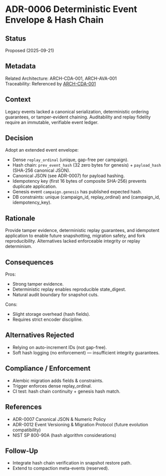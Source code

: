 # ADR-0006 Deterministic Event Envelope & Hash Chain

## Status
Proposed (2025-09-21)

## Metadata
Related Architecture: ARCH-CDA-001, ARCH-AVA-001  
Traceability: Referenced by [ARCH-CDA-001](../architecture/ARCH-CDA-001-campaign-data-architecture.md)

## Context
Legacy events lacked a canonical serialization, deterministic ordering guarantees, or tamper-evident chaining. Auditability and replay fidelity require an immutable, verifiable event ledger.

## Decision
Adopt an extended event envelope:
- Dense `replay_ordinal` (unique, gap-free per campaign).
- Hash chain: `prev_event_hash` (32 zero bytes for genesis) + `payload_hash` (SHA-256 canonical JSON).
- Canonical JSON (see ADR-0007) for payload hashing.
- Idempotency key (first 16 bytes of composite SHA-256) prevents duplicate application.
- Genesis event `campaign.genesis` has published expected hash.
- DB constraints: unique (campaign_id, replay_ordinal) and (campaign_id, idempotency_key).

## Rationale
Provide tamper evidence, deterministic replay guarantees, and idempotent application to enable future snapshotting, migration safety, and fork reproducibility. Alternatives lacked enforceable integrity or replay determinism.

## Consequences
Pros:
- Strong tamper evidence.
- Deterministic replay enables reproducible state_digest.
- Natural audit boundary for snapshot cuts.

Cons:
- Slight storage overhead (hash fields).
- Requires strict encoder discipline.

## Alternatives Rejected
- Relying on auto-increment IDs (not gap-free).
- Soft hash logging (no enforcement) — insufficient integrity guarantees.

## Compliance / Enforcement
- Alembic migration adds fields & constraints.
- Trigger enforces dense replay_ordinal.
- CI test: hash chain continuity + genesis hash match.

## References
- ADR-0007 Canonical JSON & Numeric Policy
- ADR-0012 Event Versioning & Migration Protocol (future evolution compatibility)
- NIST SP 800-90A (hash algorithm considerations)

## Follow-Up
- Integrate hash chain verification in snapshot restore path.
- Extend to compaction meta-events (reserved).